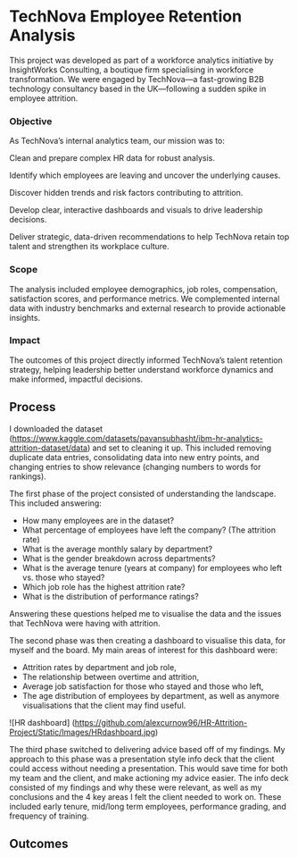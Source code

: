 # TechNova Employee Retention Analysis
This project was developed as part of a workforce analytics initiative by InsightWorks Consulting, a boutique firm specialising in workforce transformation. We were engaged by TechNova—a fast-growing B2B technology consultancy based in the UK—following a sudden spike in employee attrition.

### Objective
As TechNova’s internal analytics team, our mission was to:

Clean and prepare complex HR data for robust analysis.

Identify which employees are leaving and uncover the underlying causes.

Discover hidden trends and risk factors contributing to attrition.

Develop clear, interactive dashboards and visuals to drive leadership decisions.

Deliver strategic, data-driven recommendations to help TechNova retain top talent and strengthen its workplace culture.

### Scope
The analysis included employee demographics, job roles, compensation, satisfaction scores, and performance metrics. We complemented internal data with industry benchmarks and external research to provide actionable insights.

### Impact
The outcomes of this project directly informed TechNova’s talent retention strategy, helping leadership better understand workforce dynamics and make informed, impactful decisions.

## Process

I downloaded the dataset (https://www.kaggle.com/datasets/pavansubhasht/ibm-hr-analytics-attrition-dataset/data) and set to cleaning it up. This included removing duplicate data entries, consolidating data into new entry points, and changing entries to show relevance (changing numbers to words for rankings).

The first phase of the project consisted of understanding the landscape. This included answering:
- How many employees are in the dataset?
- What percentage of employees have left the company? (The attrition rate)
- What is the average monthly salary by department?
- What is the gender breakdown across departments?
- What is the average tenure (years at company) for employees who left vs. those who stayed?
- Which job role has the highest attrition rate?
- What is the distribution of performance ratings?

Answering these questions helped me to visualise the data and the issues that TechNova were having with attrition. 

The second phase was then creating a dashboard to visualise this data, for myself and the board. 
My main areas of interest for this dashboard were:
- Attrition rates by department and job role,
- The relationship between overtime and attrition,
- Average job satisfaction for those who stayed and those who left,
- The age distribution of employees by department,
as well as anymore visualisations that the client may find useful.

![HR dashboard] (https://github.com/alexcurnow96/HR-Attrition-Project/Static/Images/HRdashboard.jpg)

The third phase switched to delivering advice based off of my findings. My approach to this phase was a presentation style info deck that the client could access without needing a presentation. This would save time for both my team and the client, and make actioning my advice easier. The info deck consisted of my findings and why these were relevant, as well as my conclusions and the 4 key areas I felt the client needed to work on. These included early tenure, mid/long term employees, performance grading, and frequency of training. 

## Outcomes

